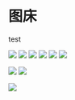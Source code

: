 # 图床

test

![](./imgs/group/2-free-group.jpg)
![](./imgs/group/python-office.jpg)
![](./imgs/group/0816.jpg)
![](./imgs/group/ai-group.jpg)
![](./imgs/group/chat.jpg)
![](./imgs/group/python-office-qr.jpg)

<!-- ![](img\python-office.jpg) -->
![](./imgs/wechat/1v1.jpg)
![](./imgs/wechat/qr-code.jpg)

<!-- ads -->
![](./imgs/ads/fuli.jpg)

